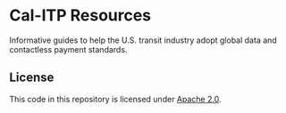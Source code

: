 # Cal-ITP Resources

Informative guides to help the U.S. transit industry adopt global data and contactless payment standards.

## License

This code in this repository is licensed under [Apache 2.0](./LICENSE).
